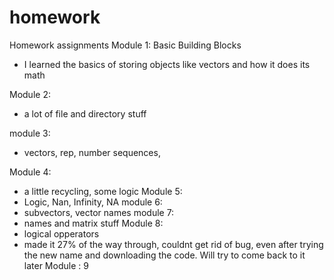 # homework
Homework assignments
Module 1: Basic Building Blocks
- I learned the basics of storing objects like vectors and how it does its math

Module 2:
- a lot of file and directory stuff

module 3:
- vectors, rep, number sequences,  

Module 4:
- a little recycling, some logic
Module 5:
- Logic, Nan, Infinity, NA
module 6:
- subvectors, vector names 
module 7:
- names and matrix stuff
Module 8: 
- logical opperators
- made it 27% of the way through, couldnt get rid of bug, even after trying the 
new name and downloading the code. Will try to come back to it later
Module : 9